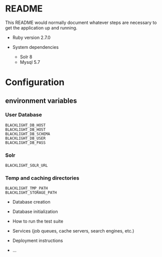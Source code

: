 # README

This README would normally document whatever steps are necessary to get the
application up and running.

* Ruby version 2.7.0


* System dependencies
  
  - Solr 8
  - Mysql 5.7


# Configuration

  ## environment variables
   ### User Database
    BLACKLIGHT_DB_HOST
    BLACKLIGHT_DB_HOST
    BLACKLIGHT_DB_SCHEMA
    BLACKLIGHT_DB_USER
    BLACKLIGHT_DB_PASS

   ### Solr  
    BLACKLIGHT_SOLR_URL
      
  ### Temp and caching directories
    BLACKLIGHT_TMP_PATH
    BLACKLIGHT_STORAGE_PATH


* Database creation

* Database initialization

* How to run the test suite

* Services (job queues, cache servers, search engines, etc.)

* Deployment instructions

* ...
